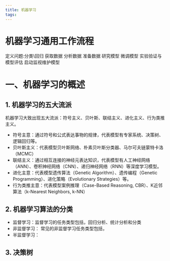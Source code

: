 ```yaml
---
title: 机器学习
tags:
---
```

# 机器学习通用工作流程
定义问题:分类\回归
获取数据
分析数据
准备数据
研究模型
微调模型
实验验证与模型评估
启动监视维护模型


# 一、机器学习的概述
## 1. 机器学习的五大流派
机器学习大致出现五大流派：符号主义、贝叶斯、联结主义、进化主义、行为类推主义。
- 符号主意：通过符号和公式表达事物的规律，代表模型有专家系统、决策树、逻辑回归等。
- 贝叶斯主义：代表模型贝叶斯网络、朴素贝叶斯分类器、马尔可夫链蒙特卡洛（MCMC）
- 联结主义：通过相互连接的神经元表达知识，代表模型有人工神经网络（ANN）、卷积神经网络（CNN）、递归神经网络（RNN）等深度学习模型。
- 进化主意：代表模型遗传算法（Genetic Algorithm）、遗传编程（Genetic Programming）、进化策略（Evolutionary Strategies）等。
- 行为类推主意：代表模型案例推理（Case-Based Reasoning, CBR）、K近邻算法（k-Nearest Neighbors, k-NN）


## 2. 机器学习算法的分类
- 监督学习：监督学习的任务类型包括，回归分析、统计分析和分类
- 非监督学习： 常见的非监督学习任务类型包括，
- 半监督学习：

## 3. 决策树
